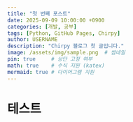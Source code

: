 ```yaml
---
title: "첫 번째 포스트"
date: 2025-09-09 10:00:00 +0900
categories: [개발, 공부]
tags: [Python, GitHub Pages, Chirpy]
author: USERNAME
description: "Chirpy 블로그 첫 글입니다."
image: /assets/img/sample.png  # 썸네일
pin: true     # 상단 고정 여부
math: true    # 수식 지원 (katex)
mermaid: true # 다이어그램 지원
---
```


# 테스트